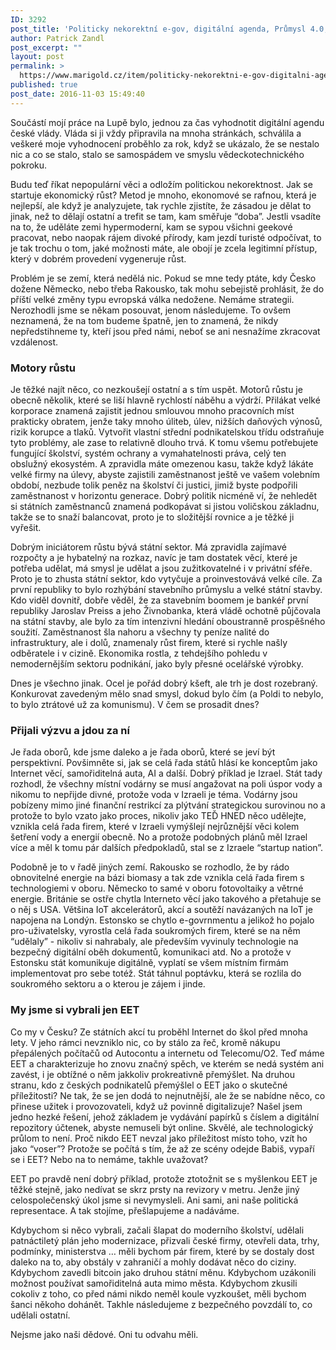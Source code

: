 ```yaml
---
ID: 3292
post_title: 'Politicky nekorektní e-gov, digitální agenda, Průmysl 4.0, inovativní firmy a&nbsp;blahobyt v&nbsp;Česku'
author: Patrick Zandl
post_excerpt: ""
layout: post
permalink: >
  https://www.marigold.cz/item/politicky-nekorektni-e-gov-digitalni-agenda-prumysl-4-0-inovativni-firmy-a-blahobyt-v-cesku
published: true
post_date: 2016-11-03 15:49:40
---
```

Součástí mojí práce na Lupě bylo, jednou za čas vyhodnotit digitální agendu české vlády. Vláda si ji vždy připravila na mnoha stránkách, schválila a veškeré moje vyhodnocení proběhlo za rok, když se ukázalo, že se nestalo nic a co se stalo, stalo se samospádem ve smyslu vědeckotechnického pokroku. 

Budu teď říkat nepopulární věci a odložím politickou nekorektnost. Jak se startuje ekonomický růst? Metod je mnoho, ekonomové se rafnou, která je nejlepší, ale když je analyzujete, tak rychle zjistíte, že zásadou je dělat to jinak, než to dělají ostatní a trefit se tam, kam směřuje “doba”. Jestli vsadíte na to, že uděláte zemi hypermoderní, kam se sypou všichni geekové pracovat, nebo naopak rájem divoké přírody, kam jezdí turisté odpočívat, to je tak trochu o tom, jaké možnosti máte, ale obojí je zcela legitimní přístup, který v dobrém provedení vygeneruje růst. 

Problém je se zemí, která nedělá nic. Pokud se mne tedy ptáte, kdy Česko dožene Německo, nebo třeba Rakousko, tak mohu sebejistě prohlásit, že do příští velké změny typu evropská válka nedožene. Nemáme strategii. Nerozhodli jsme se někam posouvat, jenom následujeme. To ovšem neznamená, že na tom budeme špatně, jen to znamená, že nikdy nepředstihneme ty, kteří jsou před námi, neboť se ani nesnažíme zkracovat vzdálenost. 

<h3>Motory růstu</h3>

Je těžké najít něco, co nezkoušejí ostatní a s tím uspět. Motorů růstu je obecně několik, které se liší hlavně rychlostí náběhu a výdrží. Přilákat velké korporace znamená zajistit jednou smlouvou mnoho pracovních míst prakticky obratem, jenže taky mnoho úliteb, úlev, nižších daňových výnosů, rizik korupce a tlaků. Vytvořit vlastní střední podnikatelskou třídu odstraňuje tyto problémy, ale zase to relativně dlouho trvá. K tomu všemu potřebujete fungující školství, systém ochrany a vymahatelnosti práva, celý ten obslužný ekosystém. A zpravidla máte omezenou kasu, takže když lákáte velké firmy na úlevy, abyste zajistili zaměstnanost ještě ve vašem volebním období, nezbude tolik peněz na školství či justici, jimiž byste podpořili zaměstnanost v horizontu generace. Dobrý politik nicméně ví, že nehledět si státních zaměstnanců znamená podkopávat si jistou voličskou základnu, takže se to snaží balancovat, proto je to složitější rovnice a je těžké ji vyřešit. 

Dobrým iniciátorem růstu bývá státní sektor. Má zpravidla zajímavé rozpočty a je hybatelný na rozkaz, navíc je tam dostatek věcí, které je potřeba udělat, má smysl je udělat a jsou zužitkovatelné i v privátní sféře. Proto je to zhusta státní sektor, kdo vytyčuje a proinvestovává velké cíle. Za první republiky to bylo rozhýbání stavebního průmyslu a velké státní stavby. Kdo viděl dovnitř, dobře věděl, že za stavebním boomem je bankéř první republiky Jaroslav Preiss a jeho Živnobanka, která vládě ochotně půjčovala na státní stavby, ale bylo za tím intenzivní hledání oboustranně prospěšného soužití. Zaměstnanost šla nahoru a všechny ty peníze nalité do infrastruktury, ale i dolů, znamenaly růst firem, které si rychle našly odběratele i v cizině. Ekonomika rostla, z tehdejšího pohledu v nemodernějším sektoru podnikání, jako byly přesné ocelářské výrobky. 

Dnes je všechno jinak. Ocel je pořád dobrý kšeft, ale trh je dost rozebraný. Konkurovat zavedeným mělo snad smysl, dokud bylo čím (a Poldi to nebylo, to bylo ztrátové už za komunismu). V čem se prosadit dnes? 

<h3>Přijali výzvu a jdou za ní</h3>

Je řada oborů, kde jsme daleko a je řada oborů, které se jeví být perspektivní. Povšimněte si, jak se celá řada států hlásí ke konceptům jako Internet věcí, samořiditelná auta, AI a další. Dobrý příklad je Izrael. Stát tady rozhodl, že všechny místní vodárny se musí angažovat na poli úspor vody a nikomu to nepřijde divné, protože voda v Izraeli je téma. Vodárny jsou pobízeny mimo jiné finanční restrikcí za plýtvání strategickou surovinou no a protože to bylo vzato jako proces, nikoliv jako TEĎ HNED něco udělejte, vznikla celá řada firem, které v Izraeli vymýšlejí nejrůznější věci kolem šetření vody a energií obecně. No a protože podobných plánů měl Izrael více a měl k tomu pár dalších předpokladů, stal se z Izraele “startup nation”. 

Podobně je to v řadě jiných zemí. Rakousko se rozhodlo, že by rádo obnovitelné energie na bázi biomasy a tak zde vznikla celá řada firem s technologiemi v oboru. Německo to samé v oboru fotovoltaiky a větrné energie. Británie se ostře chytla Interneto věcí jako takového a přetahuje se o něj s USA. Většina IoT akcelerátorů, akcí a soutěží navázaných na IoT je napojena na Londýn. Estonsko se chytlo e-govrnmentu a jelikož ho pojalo pro-uživatelsky, vyrostla celá řada soukromých firem, které se na něm “udělaly” - nikoliv si nahrabaly, ale především vyvinuly technologie na bezpečný digitální oběh dokumentů, komunikaci atd. No a protože v Estonsku stát komunikuje digitálně, vyplatí se všem místním firmám implementovat pro sebe totéž. Stát táhnul poptávku, která se rozlila do soukromého sektoru a o kterou je zájem i jinde. 

<h3>My jsme si vybrali jen EET</h3>

Co my v Česku? Ze státních akcí tu proběhl Internet do škol před mnoha lety. V jeho rámci nevzniklo nic, co by stálo za řeč, kromě nákupu přepálených počítačů od Autocontu a internetu od Telecomu/O2. Teď máme EET a charakterizuje ho znovu značný spěch, ve kterém se nedá systém ani zavést, i je obtížné o něm jakkoliv prokreativně přemýšlet. Na druhou stranu, kdo z českých podnikatelů přemýšlel o EET jako o skutečné příležitosti? Ne tak, že se jen dodá to nejnutnější, ale že se nabídne něco, co přinese užitek i provozovateli, když už povinně digitalizuje? Našel jsem jedno hezké řešení, jehož základem je vydávání papírků s číslem a digitální repozitory účtenek, abyste nemuseli být online. Skvělé, ale technologický průlom to není. Proč nikdo EET nevzal jako příležitost místo toho, vzít ho jako “voser”? Protože se počítá s tím, že až ze scény odejde Babiš, vypaří se i EET? Nebo na to nemáme, takhle uvažovat? 

EET po pravdě není dobrý příklad, protože ztotožnit se s myšlenkou EET je těžké stejně, jako nedívat se skrz prsty na revizory v metru. Jenže jiný celospolečenský úkol jsme si nevymysleli. Ani sami, ani naše politická representace. A tak stojíme, přešlapujeme a nadáváme. 

Kdybychom si něco vybrali, začali šlapat do moderního školství, udělali patnáctiletý plán jeho modernizace, přizvali české firmy, otevřeli data, trhy, podmínky, ministerstva … měli bychom pár firem, které by se dostaly dost daleko na to, aby obstály v zahraničí a mohly dodávat něco do ciziny. Kdybychom zavedli bitcoin jako druhou státní měnu. Kdybychom uzákonili možnost používat samořiditelná auta mimo města. Kdybychom zkusili cokoliv z toho, co před námi nikdo neměl koule vyzkoušet, měli bychom šanci někoho dohánět. Takhle následujeme z bezpečného povzdálí to, co udělali ostatní. 

Nejsme jako naši dědové. Oni tu odvahu měli.